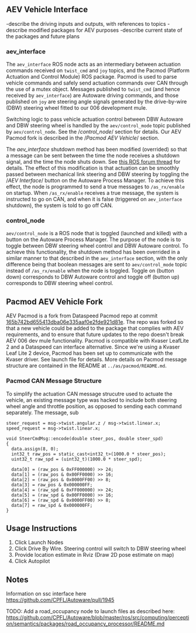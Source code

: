 
## AEV Vehicle Interface

-describe the driving inputs and outputs, with references to topics
-describe modified packages for AEV purposes
-describe current state of the packages and future plans

### aev_interface
The `aev_interface` ROS node acts as an intermediary between actuation commands received on `twist_cmd` and `joy` topics, and the Pacmod (Platform Actuation and Control Module) ROS package. Pacmod is used to parse vehicle commands and safely send actuation commands over CAN through the use of a mutex object. Messages published to `twist_cmd` (and hence received by `aev_interface`) are Autoware driving commands, and those published on `joy` are steering angle signals generated by the drive-by-wire (DBW) steering wheel fitted to our 006 development mule. 

Switching logic to pass vehicle actuation control between DBW Autoware and DBW steering wheel is handled by the `aev/control_mode` topic published by `aev/control_node`. See the /*control_node*/ section for details. Our AEV Pacmod fork is described in the /*Pacmod AEV Vehicle*/ section.

The *aev_interface* shutdown method has been modified (overrided) so that a message can be sent between the time the node receives a shutdown signal, and the time the node shuts down. See [this ROS forum thread](https://answers.ros.org/question/27655/what-is-the-correct-way-to-do-stuff-before-a-node-is-shutdown/) for details. The effect of this modification is that actuation can be smoothly passed between mechanical link steering and DBW steering by toggling the /*AEV Interface*/ button on the Autoware Process Manager. To achieve this effect, the node is programmed to send a true messages to `/as_rx/enable` on startup. When `/as_rx/enable` receives a true message, the system is instructed to go on CAN, and when it is false (triggered on `aev_interface` shutdown), the system is told to go off CAN.

### control_node
`aev/control_node` is a ROS node that is toggled (launched and killed) with a button on the Autoware Process Manager. The purpose of the node is to toggle between DBW steering wheel control and DBW Autoware control. To achieve this functionality, the shutdown method has been overrided in a similar manner to that described in the `aev_interface` section, with the only difference being that boolean messages are sent to `aev/control_mode` topic instead of `/as_rx/enable` when the node is toggled. Toggle on (button down) corresponds to DBW Autoware control and toggle off (button up) corresponds to DBW steering wheel control. 

## Pacmod AEV Vehicle Fork
AEV Pacmod is a fork from Dataspeed Pacmod repo at commit [165b742bd655413dba06e335aaf0e2fde921d81e](https://github.com/astuff/pacmod/commit/165b742bd655413dba06e335aaf0e2fde921d81e). The repo was forked so that a new vehicle could be added to the package that complies with AEV requirements, and to ensure that future updates to the repo doesn't break AEV 006 dev mule functionality. Pacmod is compatible with Kvaser LeafLite 2 and a Dataspeed can interface alternative. Since we're using a Kvaser Leaf Lite 2 device, Pacmod has been set up to communicate with the Kvaser driver. See launch file for details. More details on Pacmod message structure are contained in the README at `../as/pacmod/README.md`.

### Pacmod CAN Message Structure
To simplify the actuation CAN message strucutre used to actuate the vehicle, an existing message type was hacked to include both steering wheel angle and throttle position, as opposed to sending each command separately. The message, sub

```
steer_request = msg->twist.angular.z / msg->twist.linear.x;
speed_request = msg->twist.linear.x;
```

```
void SteerCmdMsg::encode(double steer_pos, double steer_spd)
{
  data.assign(8, 0); 
  int32_t raw_pos = static_cast<int32_t>(1000.0 * steer_pos);
  uint32_t raw_spd = (uint32_t)(1000.0 * steer_spd);

  data[0] = (raw_pos & 0xFF000000) >> 24; 
  data[1] = (raw_pos & 0x00FF0000) >> 16; 
  data[2] = (raw_pos & 0x0000FF00) >> 8;
  data[3] = raw_pos & 0x000000FF;
  data[4] = (raw_spd & 0xFF000000) >> 24; 
  data[5] = (raw_spd & 0x00FF0000) >> 16; 
  data[6] = (raw_spd & 0x0000FF00) >> 8;
  data[7] = raw_spd & 0x000000FF;
}
```

## Usage Instructions

1. Click Launch Nodes
2. Click Drive By Wire. Steering control will switch to DBW steering wheel
3. Provide location estimate in Rviz (Draw 2D pose estimate on map)
4. Click Autopilot


## Notes

Information on ssc interface here https://github.com/CPFL/Autoware/pull/1945

TODO: Add a road_occupancy node to launch files as described here:
https://github.com/CPFL/Autoware/blob/master/ros/src/computing/perception/semantics/packages/road_occupancy_processor/README.md
